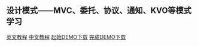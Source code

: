 ## 设计模式——MVC、委托、协议、通知、KVO等模式学习

[英文教程](http://www.raywenderlich.com/90773/introducing-ios-design-patterns-in-swift-part-2)
[中文教程](http://segmentfault.com/a/1190000002571253)
[起始DEMO下载](cdn1.raywenderlich.com/wp-content/uploads/2014/12/BlueLibrarySwift-Part11.zip)
[完成DEMO下载](cdn4.raywenderlich.com/wp-content/uploads/2014/12/BlueLibrarySwift-Final-2.zip)